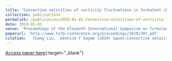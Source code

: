 ```yaml
---
title: "Convective velocities of vorticity fluctuations in turbulent channel flows: an input-output approach"
collection: publications
permalink: /publication/2019-01-01-Convective-velocities-of-vorticity-fluctuations-in-turbulent-channel-flows-an-input-output-approach
date: 2019-01-01
venue: 'Proceedings of the Eleventh International Symposium on Turbulence and Shear Flow Phenomenon, Southampton, UK'
paperurl: 'http://www.tsfp-conference.org/proceedings/2019/307.pdf'
citation: ' Chang Liu,  Dennice F Gayme (2019) &quot;Convective velocities of vorticity fluctuations in turbulent channel flows: an input-output approach.&quot; <i>Proceedings of the Eleventh International Symposium on Turbulence and Shear Flow Phenomenon, Southampton, UK</i>.'
---
```

[Access paper here](http://www.tsfp-conference.org/proceedings/2019/307.pdf){:target="_blank"}
